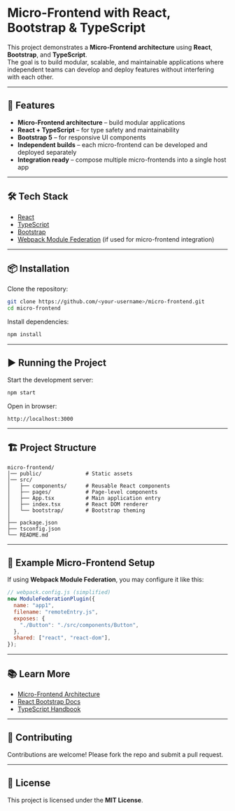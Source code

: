 # Micro-Frontend with React, Bootstrap & TypeScript

This project demonstrates a **Micro-Frontend architecture** using **React**, **Bootstrap**, and **TypeScript**.  
The goal is to build modular, scalable, and maintainable applications where independent teams can develop and deploy features without interfering with each other.

---

## 🚀 Features
- **Micro-Frontend architecture** – build modular applications
- **React + TypeScript** – for type safety and maintainability
- **Bootstrap 5** – for responsive UI components
- **Independent builds** – each micro-frontend can be developed and deployed separately
- **Integration ready** – compose multiple micro-frontends into a single host app

---

## 🛠️ Tech Stack
- [React](https://react.dev/)
- [TypeScript](https://www.typescriptlang.org/)
- [Bootstrap](https://getbootstrap.com/)
- [Webpack Module Federation](https://webpack.js.org/concepts/module-federation/) (if used for micro-frontend integration)

---

## 📦 Installation

Clone the repository:

```bash
git clone https://github.com/<your-username>/micro-frontend.git
cd micro-frontend
```

Install dependencies:

```bash
npm install
```

---

## ▶️ Running the Project

Start the development server:

```bash
npm start
```

Open in browser:

```
http://localhost:3000
```

---

## 🏗️ Project Structure

```
micro-frontend/
│── public/              # Static assets
│── src/
│   ├── components/      # Reusable React components
│   ├── pages/           # Page-level components
│   ├── App.tsx          # Main application entry
│   ├── index.tsx        # React DOM renderer
│   └── bootstrap/       # Bootstrap theming
│
├── package.json
├── tsconfig.json
└── README.md
```

---

## 🔗 Example Micro-Frontend Setup

If using **Webpack Module Federation**, you may configure it like this:

```js
// webpack.config.js (simplified)
new ModuleFederationPlugin({
  name: "app1",
  filename: "remoteEntry.js",
  exposes: {
    "./Button": "./src/components/Button",
  },
  shared: ["react", "react-dom"],
});
```

---

## 📚 Learn More
- [Micro-Frontend Architecture](https://martinfowler.com/articles/micro-frontends.html)
- [React Bootstrap Docs](https://react-bootstrap.github.io/)
- [TypeScript Handbook](https://www.typescriptlang.org/docs/)

---

## 🤝 Contributing
Contributions are welcome! Please fork the repo and submit a pull request.

---

## 📜 License
This project is licensed under the **MIT License**.
